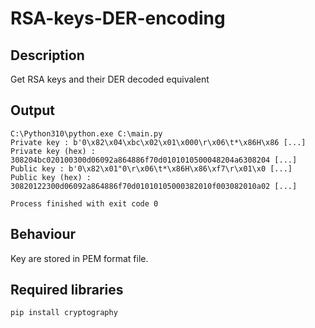# RSA-keys-DER-encoding

## Description

Get RSA keys and their DER decoded equivalent

## Output

```text
C:\Python310\python.exe C:\main.py 
Private key : b'0\x82\x04\xbc\x02\x01\x000\r\x06\t*\x86H\x86 [...]
Private key (hex) : 308204bc020100300d06092a864886f70d0101010500048204a6308204 [...]
Public key : b'0\x82\x01"0\r\x06\t*\x86H\x86\xf7\r\x01\x0 [...]
Public key (hex) : 30820122300d06092a864886f70d01010105000382010f003082010a02 [...]

Process finished with exit code 0
```

## Behaviour

Key are stored in PEM format file.

## Required libraries

```text
pip install cryptography
```
